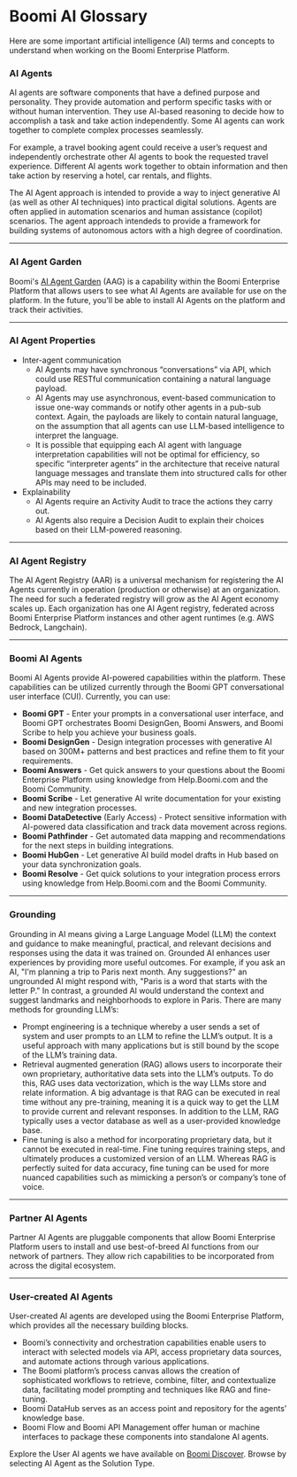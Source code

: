 # Boomi AI Glossary 

<head>
  <meta name="guidename" content="Platform"/>
  <meta name="context" content="GUID-c0626e17-f49c-45c8-8756-16bc63f9b79e"/>
</head>

Here are some important artificial intelligence (AI) terms and concepts to understand when working on the Boomi Enterprise Platform.

### AI Agents

AI agents are software components that have a defined purpose and personality. They provide automation and perform specific tasks with or without human intervention. They use AI-based reasoning to decide how to accomplish a task and take action independently. Some AI agents can work together to complete complex processes seamlessly.

For example, a travel booking agent could receive a user’s request and independently orchestrate other AI agents to book the requested travel experience. Different AI agents work together to obtain information and then take action by reserving a hotel, car rentals, and flights.

The AI Agent approach is intended to provide a way to inject generative AI (as well as other AI techniques) into practical digital solutions. Agents are often applied in automation scenarios and human assistance (copilot) scenarios. The agent approach intendeds to provide a framework for building systems of autonomous actors with a high degree of coordination.

<hr class="dashed"></hr>

### AI Agent Garden

Boomi's [AI Agent Garden](/docs/Atomsphere/Platform/atm-BoomiAI_Agent_Garden.md) (AAG) is a capability within the Boomi Enterprise Platform that allows users to see what AI Agents are available for use on the platform. In the future, you'll be able to install AI Agents on the platform and track their activities.

<hr class="dashed"></hr>

### AI Agent Properties

- Inter-agent communication
  - AI Agents may have synchronous “conversations” via API, which could use RESTful communication containing a natural language payload.
  - AI Agents may use asynchronous, event-based communication to issue one-way commands or notify other agents in a pub-sub context. Again, the payloads are likely to contain natural language, on the assumption that all agents can use LLM-based intelligence to interpret the language.
  - It is possible that equipping each AI agent with language interpretation capabilities will not be optimal for efficiency, so specific “interpreter agents” in the architecture that receive natural language messages and translate them into structured calls for other APIs may need to be included.
- Explainability
  - AI Agents require an Activity Audit to trace the actions they carry out.
  - AI Agents also require a Decision Audit to explain their choices based on their LLM-powered reasoning.

<hr class="dashed"></hr>

### AI Agent Registry

The AI Agent Registry (AAR) is a universal mechanism for registering the AI Agents currently in operation (production or otherwise) at an organization.  The need for such a federated registry will grow as the AI Agent economy scales up. Each organization has one AI Agent registry, federated across Boomi Enterprise Platform instances and other agent runtimes (e.g. AWS Bedrock, Langchain).

<hr class="dashed"></hr>

### Boomi AI Agents 

Boomi AI Agents provide AI-powered capabilities within the platform.  These capabilities can be utilized currently through the Boomi GPT conversational user interface (CUI).  Currently, you can use:

- **Boomi GPT** - Enter your prompts in a conversational user interface, and Boomi GPT orchestrates Boomi DesignGen, Boomi Answers, and Boomi Scribe to help you achieve your business goals.
- **Boomi DesignGen** - Design integration processes with generative AI based on 300M+ patterns and best practices and refine them to fit your requirements.
- **Boomi Answers** - Get quick answers to your questions about the Boomi Enterprise Platform using knowledge from Help.Boomi.com and the Boomi Community.
- **Boomi Scribe** - Let generative AI write documentation for your existing and new integration processes.
- **Boomi DataDetective** (Early Access) - Protect sensitive information with AI-powered data classification and track data movement across regions.
- **Boomi Pathfinder** - Get automated data mapping and recommendations for the next steps in building integrations.
- **Boomi HubGen** - Let generative AI build model drafts in Hub based on your data synchronization goals.
- **Boomi Resolve** - Get quick solutions to your integration process errors using knowledge from Help.Boomi.com and the Boomi Community.

<hr class="dashed"></hr>

### Grounding

Grounding in AI means giving a Large Language Model (LLM) the context and guidance to make meaningful, practical, and relevant decisions and responses using the data it was trained on. Grounded AI enhances user experiences by providing more useful outcomes. For example, if you ask an AI, "I'm planning a trip to Paris next month. Any suggestions?" an ungrounded AI might respond with, "Paris is a word that starts with the letter P." In contrast, a grounded AI would understand the context and suggest landmarks and neighborhoods to explore in Paris. There are many methods for grounding LLM’s:

- Prompt engineering is a technique whereby a user sends a set of system and user prompts to an LLM to refine the LLM’s output. It is a useful approach with many applications but is still bound by the scope of the LLM’s training data.
- Retrieval augmented generation (RAG) allows users to incorporate their own proprietary, authoritative data sets into the LLM’s outputs. To do this, RAG uses data vectorization, which is the way LLMs store and relate information. A big advantage is that RAG can be executed in real time without any pre-training, meaning it is a quick way to get the LLM to provide current and relevant responses. In addition to the LLM, RAG typically uses a vector database as well as a user-provided knowledge base.
- Fine tuning is also a method for incorporating proprietary data, but it cannot be executed in real-time. Fine tuning requires training steps, and ultimately produces a customized version of an LLM. Whereas RAG is perfectly suited for data accuracy, fine tuning can be used for more nuanced capabilities such as mimicking a person’s or company’s tone of voice.

<hr class="dashed"></hr>

### Partner AI Agents

Partner AI Agents are pluggable components that allow Boomi Enterprise Platform users to install and use best-of-breed AI functions from our network of partners.  They allow rich capabilities to be incorporated from across the digital ecosystem.

<hr class="dashed"></hr>

### User-created AI Agents

User-created AI agents are developed using the Boomi Enterprise Platform, which provides all the necessary building blocks.

- Boomi’s connectivity and orchestration capabilities enable users to interact with selected models via API, access proprietary data sources, and automate actions through various applications. 
- The Boomi platform’s process canvas allows the creation of sophisticated workflows to retrieve, combine, filter, and contextualize data, facilitating model prompting and techniques like RAG and fine-tuning. 
- Boomi DataHub serves as an access point and repository for the agents’ knowledge base.
- Boomi Flow and Boomi API Management offer human or machine interfaces to package these components into standalone AI agents.

Explore the User AI agents we have available on [Boomi Discover](https://discover.boomi.com/browse-solutions). Browse by selecting AI Agent as the Solution Type.